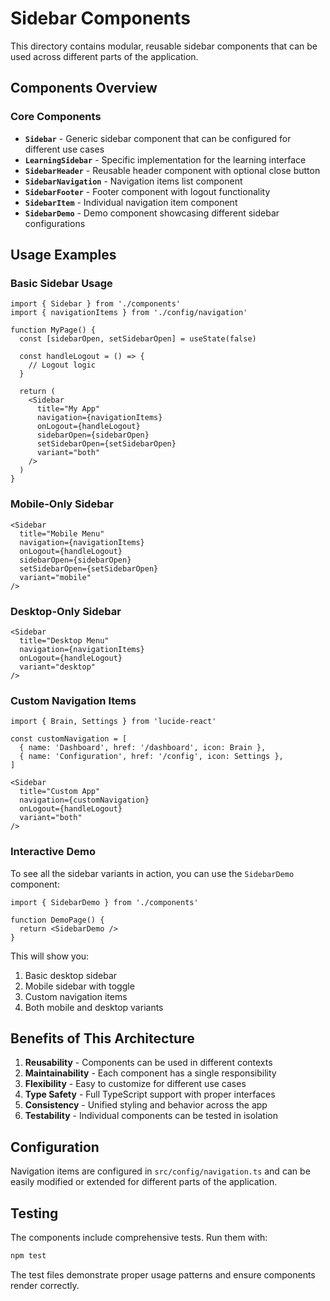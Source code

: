 # Sidebar Components

This directory contains modular, reusable sidebar components that can be used across different parts of the application.

## Components Overview

### Core Components

- **`Sidebar`** - Generic sidebar component that can be configured for different use cases
- **`LearningSidebar`** - Specific implementation for the learning interface
- **`SidebarHeader`** - Reusable header component with optional close button
- **`SidebarNavigation`** - Navigation items list component
- **`SidebarFooter`** - Footer component with logout functionality
- **`SidebarItem`** - Individual navigation item component
- **`SidebarDemo`** - Demo component showcasing different sidebar configurations

## Usage Examples

### Basic Sidebar Usage

```tsx
import { Sidebar } from './components'
import { navigationItems } from './config/navigation'

function MyPage() {
  const [sidebarOpen, setSidebarOpen] = useState(false)
  
  const handleLogout = () => {
    // Logout logic
  }

  return (
    <Sidebar
      title="My App"
      navigation={navigationItems}
      onLogout={handleLogout}
      sidebarOpen={sidebarOpen}
      setSidebarOpen={setSidebarOpen}
      variant="both"
    />
  )
}
```

### Mobile-Only Sidebar

```tsx
<Sidebar
  title="Mobile Menu"
  navigation={navigationItems}
  onLogout={handleLogout}
  sidebarOpen={sidebarOpen}
  setSidebarOpen={setSidebarOpen}
  variant="mobile"
/>
```

### Desktop-Only Sidebar

```tsx
<Sidebar
  title="Desktop Menu"
  navigation={navigationItems}
  onLogout={handleLogout}
  variant="desktop"
/>
```

### Custom Navigation Items

```tsx
import { Brain, Settings } from 'lucide-react'

const customNavigation = [
  { name: 'Dashboard', href: '/dashboard', icon: Brain },
  { name: 'Configuration', href: '/config', icon: Settings },
]

<Sidebar
  title="Custom App"
  navigation={customNavigation}
  onLogout={handleLogout}
  variant="both"
/>
```

### Interactive Demo

To see all the sidebar variants in action, you can use the `SidebarDemo` component:

```tsx
import { SidebarDemo } from './components'

function DemoPage() {
  return <SidebarDemo />
}
```

This will show you:
1. Basic desktop sidebar
2. Mobile sidebar with toggle
3. Custom navigation items
4. Both mobile and desktop variants

## Benefits of This Architecture

1. **Reusability** - Components can be used in different contexts
2. **Maintainability** - Each component has a single responsibility
3. **Flexibility** - Easy to customize for different use cases
4. **Type Safety** - Full TypeScript support with proper interfaces
5. **Consistency** - Unified styling and behavior across the app
6. **Testability** - Individual components can be tested in isolation

## Configuration

Navigation items are configured in `src/config/navigation.ts` and can be easily modified or extended for different parts of the application.

## Testing

The components include comprehensive tests. Run them with:

```bash
npm test
```

The test files demonstrate proper usage patterns and ensure components render correctly.
